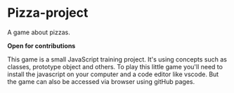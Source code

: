 # Pizza-project
A game about pizzas.

**Open for contributions**

This game is a small JavaScript training project. It's using concepts such as classes, prototype object and others.
To play this little game you'll need to install the javascript on your computer and a code editor like vscode. But the game can also be accessed via browser using gitHub pages.

